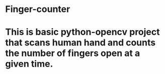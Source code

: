 # Finger-counter
# This is basic python-opencv project that scans human hand and counts the number of fingers open at a given time.
